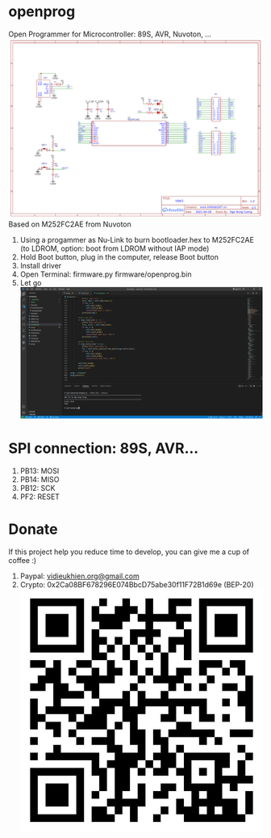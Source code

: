 # openprog
Open Programmer for Microcontroller: 89S, AVR, Nuvoton, ...
![Schematic](hardware/Schematic_M252FC2AE.png?raw=true "Schematic")
Based on M252FC2AE from Nuvoton
1. Using a progammer as Nu-Link to burn bootloader.hex to M252FC2AE (to LDROM, option: boot from LDROM without IAP mode)
2. Hold Boot button, plug in the computer, release Boot button
3. Install driver
4. Open Terminal: firmware.py firmware/openprog.bin
5. Let go
![Atmega8](img/atmega8.png?raw=true "Atmega8")
# SPI connection: 89S, AVR...
1. PB13: MOSI
2. PB14: MISO
3. PB12: SCK
4. PF2: RESET
# Donate
If this project help you reduce time to develop, you can give me a cup of coffee :)
1. Paypal: vidieukhien.org@gmail.com
2. Crypto: 0x2Ca08BF678296E074BbcD75abe30f11F72B1d69e (BEP-20)
![BEP20](img/BEP20.jpg?raw=true "BEP20")
